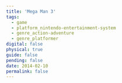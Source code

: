 ```yaml
---
title: 'Mega Man 3'
tags:
  - game
  - platform_nintendo-entertainment-system
  - genre_action-adventure
  - genre_platformer
digital: false
physical: true
guide: false
pending: false
date: 2014-02-10
permalink: false
---
```

